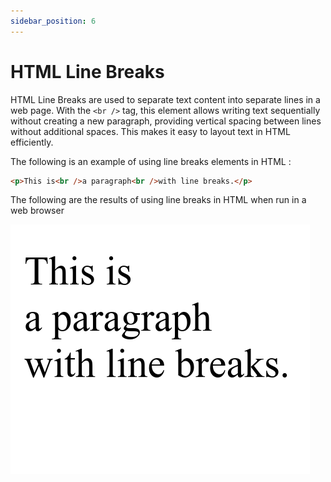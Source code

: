 ```yaml
---
sidebar_position: 6
---
```


# HTML Line Breaks

HTML Line Breaks are used to separate text content into separate lines in a web page. With the `<br />` tag, this element allows writing text sequentially without creating a new paragraph, providing vertical spacing between lines without additional spaces. This makes it easy to layout text in HTML efficiently.

The following is an example of using line breaks elements in HTML :

```html title="index.html"
<p>This is<br />a paragraph<br />with line breaks.</p>
```

The following are the results of using line breaks in HTML when run in a web browser

![Docs Version Dropdown](./img/html-line-breaks/html-line-breaks.png)
